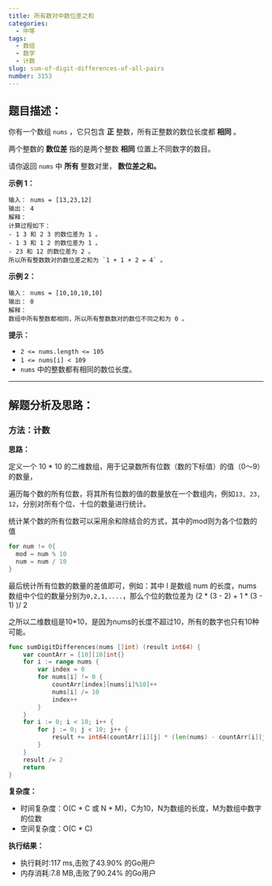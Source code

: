 ```yaml
---
title: 所有数对中数位差之和
categories:
  - 中等
tags: 
  - 数组
  - 数学
  - 计数
slug: sum-of-digit-differences-of-all-pairs
number: 3153
---
```


## 题目描述：

你有一个数组 `nums` ，它只包含 **正** 整数，所有正整数的数位长度都 **相同** 。

两个整数的 **数位差** 指的是两个整数 **相同** 位置上不同数字的数目。

请你返回 `nums` 中 **所有** 整数对里， **数位差之和。**

**示例 1：**

```
输入： nums = [13,23,12]
输出： 4
解释：
计算过程如下：
- 1 3 和 2 3 的数位差为 1 。
- 1 3 和 1 2 的数位差为 1 。
- 23 和 12 的数位差为 2 。
所以所有整数数对的数位差之和为 `1 + 1 + 2 = 4` 。
```
**示例 2：**

```
输入： nums = [10,10,10,10]
输出： 0
解释：
数组中所有整数都相同，所以所有整数数对的数位不同之和为 0 。
```
**提示：**

- `2 <= nums.length <= 105`
- `1 <= nums[i] < 109`
- `nums` 中的整数都有相同的数位长度。

---
## 解题分析及思路：

### 方法：计数

**思路：**

定义一个 10 * 10 的二维数组，用于记录数所有位数（数的下标值）的值（0～9）的数量，

遍历每个数的所有位数，将其所有位数的值的数量放在一个数组内，例如`13, 23, 12`，分别对所有个位、十位的数量进行统计。


统计某个数的所有位数可以采用余和除结合的方式，其中的mod则为各个位数的值
```go
for num != 0{
  mod = num % 10
  num = num / 10
}
```

最后统计所有位数的数量的差值即可，例如：其中 l 是数组 num 的长度，nums数组中个位的数量分别为`0,2,1,....`，那么个位的数位差为 (2 * (3 - 2) + 1 * (3 - 1) )/ 2


之所以二维数组是10*10，是因为nums的长度不超过10，所有的数字也只有10种可能。

```go
func sumDigitDifferences(nums []int) (result int64) {
	var countArr = [10][10]int{}
	for i := range nums {
		var index = 0
		for nums[i] != 0 {
			countArr[index][nums[i]%10]++
			nums[i] /= 10
			index++
		}
	}
	for i := 0; i < 10; i++ {
		for j := 0; j < 10; j++ {
			result += int64(countArr[i][j] * (len(nums) - countArr[i][j]))
		}
	}
	result /= 2
	return
}
```

**复杂度：**

- 时间复杂度：O(C * C 或 N * M)，C为10，N为数组的长度，M为数组中数字的位数
- 空间复杂度：O(C * C)

**执行结果：**

- 执行耗时:117 ms,击败了43.90% 的Go用户
- 内存消耗:7.8 MB,击败了90.24% 的Go用户
